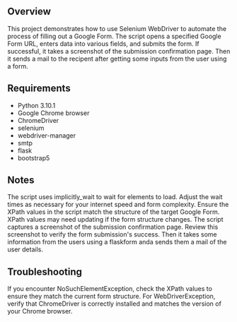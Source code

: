 
## Overview
This project demonstrates how to use Selenium WebDriver to automate the process of filling out a Google Form. The script opens a specified Google Form URL, enters data into various fields, and submits the form. If successful, it takes a screenshot of the submission confirmation page. Then it sends a mail to the recipent after getting some inputs from the user using a form. 

## Requirements
+ Python 3.10.1
+ Google Chrome browser
+ ChromeDriver
+ selenium
+ webdriver-manager
+ smtp
+ flask
+ bootstrap5

## Notes
The script uses implicitly_wait to wait for elements to load. Adjust the wait times as necessary for your internet speed and form complexity.
Ensure the XPath values in the script match the structure of the target Google Form. XPath values may need updating if the form structure changes.
The script captures a screenshot of the submission confirmation page. Review this screenshot to verify the form submission's success.
Then it takes some information from the users using a flaskform anda sends them a mail of the user details.

## Troubleshooting
If you encounter NoSuchElementException, check the XPath values to ensure they match the current form structure.
For WebDriverException, verify that ChromeDriver is correctly installed and matches the version of your Chrome browser.
